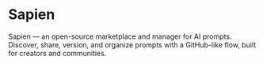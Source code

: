 # Sapien
Sapien — an open-source marketplace and manager for AI prompts. Discover, share, version, and organize prompts with a GitHub-like flow, built for creators and communities.
